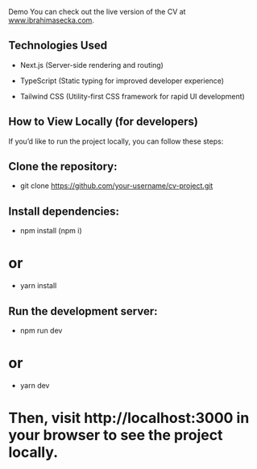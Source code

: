 Demo
You can check out the live version of the CV at www.ibrahimasecka.com.

## Technologies Used
- Next.js (Server-side rendering and routing)

- TypeScript (Static typing for improved developer experience)

- Tailwind CSS (Utility-first CSS framework for rapid UI development)

## How to View Locally (for developers)
If you’d like to run the project locally, you can follow these steps:

## Clone the repository:
- git clone https://github.com/your-username/cv-project.git
## Install dependencies:
- npm install (npm i)
# or
- yarn install

## Run the development server:
- npm run dev
# or
- yarn dev
# Then, visit http://localhost:3000 in your browser to see the project locally.
